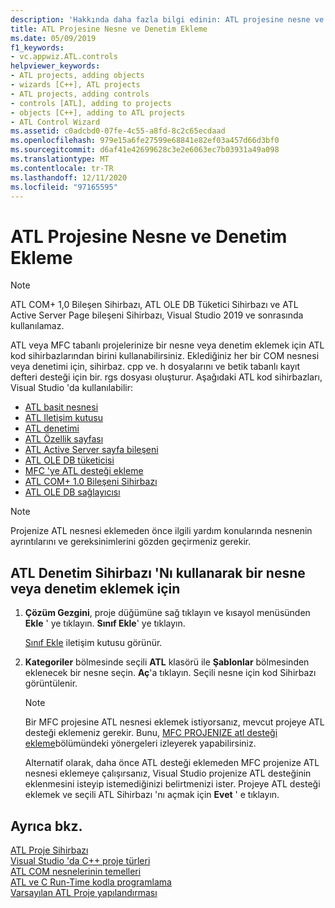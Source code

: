 ```yaml
---
description: 'Hakkında daha fazla bilgi edinin: ATL projesine nesne ve denetim ekleme'
title: ATL Projesine Nesne ve Denetim Ekleme
ms.date: 05/09/2019
f1_keywords:
- vc.appwiz.ATL.controls
helpviewer_keywords:
- ATL projects, adding objects
- wizards [C++], ATL projects
- ATL projects, adding controls
- controls [ATL], adding to projects
- objects [C++], adding to ATL projects
- ATL Control Wizard
ms.assetid: c0adcbd0-07fe-4c55-a8fd-8c2c65ecdaad
ms.openlocfilehash: 979e15a6fe27599e68841e82ef03a457d66d3bf0
ms.sourcegitcommit: d6af41e42699628c3e2e6063ec7b03931a49a098
ms.translationtype: MT
ms.contentlocale: tr-TR
ms.lasthandoff: 12/11/2020
ms.locfileid: "97165595"
---
```

# <a name="adding-objects-and-controls-to-an-atl-project"></a>ATL Projesine Nesne ve Denetim Ekleme

> [!NOTE]
> ATL COM+ 1,0 Bileşen Sihirbazı, ATL OLE DB Tüketici Sihirbazı ve ATL Active Server Page bileşeni Sihirbazı, Visual Studio 2019 ve sonrasında kullanılamaz.

ATL veya MFC tabanlı projelerinize bir nesne veya denetim eklemek için ATL kod sihirbazlarından birini kullanabilirsiniz. Eklediğiniz her bir COM nesnesi veya denetimi için, sihirbaz. cpp ve. h dosyalarını ve betik tabanlı kayıt defteri desteği için bir. rgs dosyası oluşturur. Aşağıdaki ATL kod sihirbazları, Visual Studio 'da kullanılabilir:

- [ATL basit nesnesi](../../atl/reference/atl-simple-object-wizard.md)
- [ATL Iletişim kutusu](../../atl/reference/atl-dialog-wizard.md)
- [ATL denetimi](../../atl/reference/atl-control-wizard.md)
- [ATL Özellik sayfası](../../atl/reference/atl-property-page-wizard.md)
- [ATL Active Server sayfa bileşeni](../../atl/reference/atl-active-server-page-component-wizard.md)
- [ATL OLE DB tüketicisi](../../atl/reference/atl-ole-db-consumer-wizard.md)
- [MFC 'ye ATL desteği ekleme](../../mfc/reference/adding-atl-support-to-your-mfc-project.md)
- [ATL COM+ 1.0 Bileşeni Sihirbazı](../../atl/reference/atl-com-plus-1-0-component-wizard.md)
- [ATL OLE DB sağlayıcısı](../../atl/reference/atl-ole-db-provider-wizard.md)

> [!NOTE]
> Projenize ATL nesnesi eklemeden önce ilgili yardım konularında nesnenin ayrıntılarını ve gereksinimlerini gözden geçirmeniz gerekir.

## <a name="to-add-an-object-or-a-control-using-the-atl-control-wizard"></a>ATL Denetim Sihirbazı 'Nı kullanarak bir nesne veya denetim eklemek için

1. **Çözüm Gezgini**, proje düğümüne sağ tıklayın ve kısayol menüsünden **Ekle** ' ye tıklayın. **Sınıf Ekle**' ye tıklayın.

   [Sınıf Ekle](../../ide/adding-a-class-visual-cpp.md#add-class-dialog-box) iletişim kutusu görünür.

1. **Kategoriler** bölmesinde seçili **ATL** klasörü ile **Şablonlar** bölmesinden eklenecek bir nesne seçin. **Aç**'a tıklayın. Seçili nesne için kod Sihirbazı görüntülenir.

   > [!NOTE]
   > Bir MFC projesine ATL nesnesi eklemek istiyorsanız, mevcut projeye ATL desteği eklemeniz gerekir. Bunu, [MFC PROJENIZE atl desteği ekleme](../../mfc/reference/adding-atl-support-to-your-mfc-project.md)bölümündeki yönergeleri izleyerek yapabilirsiniz.

   Alternatif olarak, daha önce ATL desteği eklemeden MFC projenize ATL nesnesi eklemeye çalışırsanız, Visual Studio projenize ATL desteğinin eklenmesini isteyip istemediğinizi belirtmenizi ister. Projeye ATL desteği eklemek ve seçili ATL Sihirbazı 'nı açmak için **Evet** ' e tıklayın.

## <a name="see-also"></a>Ayrıca bkz.

[ATL Proje Sihirbazı](../../atl/reference/atl-project-wizard.md)<br/>
[Visual Studio 'da C++ proje türleri](../../build/reference/visual-cpp-project-types.md)<br/>
[ATL COM nesnelerinin temelleri](../../atl/fundamentals-of-atl-com-objects.md)<br/>
[ATL ve C Run-Time kodla programlama](../../atl/programming-with-atl-and-c-run-time-code.md)<br/>
[Varsayılan ATL Proje yapılandırması](../../atl/reference/default-atl-project-configurations.md)
